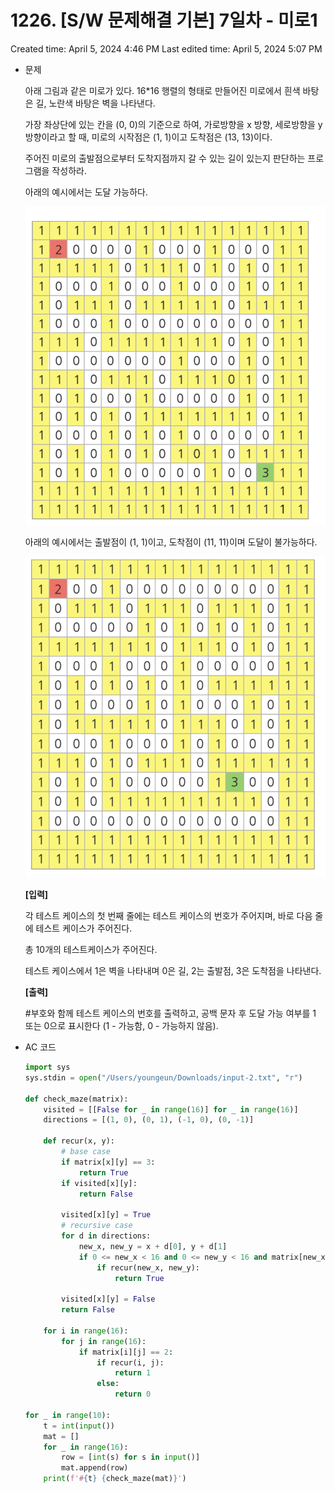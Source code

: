 # 1226. [S/W 문제해결 기본] 7일차 - 미로1

Created time: April 5, 2024 4:46 PM
Last edited time: April 5, 2024 5:07 PM

- 문제
    
    아래 그림과 같은 미로가 있다. 16*16 행렬의 형태로 만들어진 미로에서 흰색 바탕은 길, 노란색 바탕은 벽을 나타낸다.
    
    가장 좌상단에 있는 칸을 (0, 0)의 기준으로 하여, 가로방향을 x 방향, 세로방향을 y 방향이라고 할 때, 미로의 시작점은 (1, 1)이고 도착점은 (13, 13)이다.
    
    주어진 미로의 출발점으로부터 도착지점까지 갈 수 있는 길이 있는지 판단하는 프로그램을 작성하라.
    
    아래의 예시에서는 도달 가능하다.
    
    ![Untitled](Untitled%20224.png)
    
    아래의 예시에서는 출발점이 (1, 1)이고, 도착점이 (11, 11)이며 도달이 불가능하다.
    
    ![Untitled](Untitled%20225.png)
    
    **[입력]**
    
    각 테스트 케이스의 첫 번째 줄에는 테스트 케이스의 번호가 주어지며, 바로 다음 줄에 테스트 케이스가 주어진다.
    
    총 10개의 테스트케이스가 주어진다.
    
    테스트 케이스에서 1은 벽을 나타내며 0은 길, 2는 출발점, 3은 도착점을 나타낸다.
    
    **[출력]**
    
    #부호와 함께 테스트 케이스의 번호를 출력하고, 공백 문자 후 도달 가능 여부를 1 또는 0으로 표시한다 (1 - 가능함, 0 - 가능하지 않음).
    
- AC 코드
    
    ```python
    import sys
    sys.stdin = open("/Users/youngeun/Downloads/input-2.txt", "r")
    
    def check_maze(matrix):
        visited = [[False for _ in range(16)] for _ in range(16)]
        directions = [(1, 0), (0, 1), (-1, 0), (0, -1)]
    
        def recur(x, y):
            # base case
            if matrix[x][y] == 3:
                return True
            if visited[x][y]:
                return False
    
            visited[x][y] = True
            # recursive case
            for d in directions:
                new_x, new_y = x + d[0], y + d[1]
                if 0 <= new_x < 16 and 0 <= new_y < 16 and matrix[new_x][new_y] != 1:
                    if recur(new_x, new_y):
                        return True
    
            visited[x][y] = False
            return False
    
        for i in range(16):
            for j in range(16):
                if matrix[i][j] == 2:
                    if recur(i, j):
                        return 1
                    else:
                        return 0
    
    for _ in range(10):
        t = int(input())
        mat = []
        for _ in range(16):
            row = [int(s) for s in input()]
            mat.append(row)
        print(f'#{t} {check_maze(mat)}')
    ```